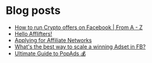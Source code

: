 # Blog posts
<!-- BLOG-POST-LIST:START -->
- [How to run Crypto offers on Facebook | From A - Z](https://afflift.com/f/threads/how-to-run-crypto-offers-on-facebook-from-a-z.10018/)
- [Hello Afflifters!](https://afflift.com/f/threads/hello-afflifters.10017/)
- [Applying for Affiliate Networks](https://afflift.com/f/threads/applying-for-affiliate-networks.6890/)
- [What&#39;s the best way to scale a winning Adset in FB?](https://afflift.com/f/threads/whats-the-best-way-to-scale-a-winning-adset-in-fb.10016/)
- [Ultimate Guide to PopAds 💰](https://afflift.com/f/threads/ultimate-guide-to-popads-%F0%9F%92%B0.4382/)
<!-- BLOG-POST-LIST:END -->
